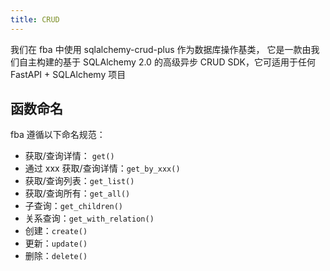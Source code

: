 ```yaml
---
title: CRUD
---
```


我们在 fba 中使用 sqlalchemy-crud-plus 作为数据库操作基类，
它是一款由我们自主构建的基于 SQLAlchemy 2.0 的高级异步 CRUD SDK，它可适用于任何 FastAPI + SQLAlchemy 项目

<RepoCard repo="fastapi-practices/sqlalchemy-crud-plus" />

## 函数命名

fba 遵循以下命名规范：

- 获取/查询详情： `get()`
- 通过 xxx 获取/查询详情：`get_by_xxx()`
- 获取/查询列表：`get_list()`
- 获取/查询所有：`get_all()`
- 子查询：`get_children()`
- 关系查询：`get_with_relation()`
- 创建：`create()`
- 更新：`update()`
- 删除：`delete()`
